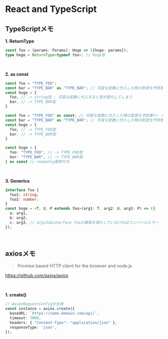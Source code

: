 React and TypeScript
==

## TypeScriptメモ

**1. ReturnType**
```typescript
const foo = (params: Params): Hoge => ({hoge: params});
type hoge = ReturnType<typeof foo>; // Hoge型
```

<br />

**2. as const**
```typescript
const foo = "TYPE_FOO";
const bar = "TYPE_BAR" as "TYPE_BAR"; // 可変な変数に代入した時の型変化予防策(従来)
const hoge = {
  foo, // -> string型 : 可変な変数に代入すると型が変化してしまう
  bar, // -> TYPE_BAR型
}
```

```typescript
const foo = "TYPE_FOO" as const; // 可変な変数に代入した時の型変化予防策(<- new!)
const bar = "TYPE_BAR" as "TYPE_BAR"; // 可変な変数に代入した時の型変化予防策(従来)
const hoge = {
  foo, // -> TYPE_FOO型
  bar, // -> TYPE_BAR型
}
```

```typescript
const hoge = {
  foo: "TYPE_FOO", // -> TYPE_FOO型
  bar: "TYPE_BAR", // -> TYPE_BAR型
} as const // readonly属性付与
```

<br />

**3. Generics**

```typescript
interface foo {
  foo1: string;
  foo2: number;
}
const hoge = <T, U, P extends foo>(arg1: T, arg2: U, arg3: P) => ({
  a: arg1,
  b: arg2,
  c: arg3, // args3はinterface fooの要素を満たしていなければコンパイルエラー
});
```

<br />

## axiosメモ

>Promise based HTTP client for the browser and node.js

https://github.com/axios/axios

<br />

**1. create()**

```typescript
// AxiosRequestConfigを生成
const instance = axios.create({ 
  baseURL: `https://some-domain.com/api/`,
  timeout: 7000,
  headers: { "Content-Type": "application/json" },
  responseType: 'json',
});
```
